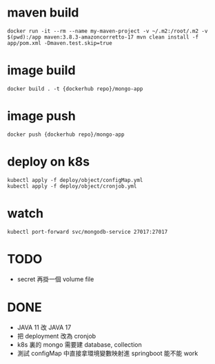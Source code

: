 # maven build

```
docker run -it --rm --name my-maven-project -v ~/.m2:/root/.m2 -v $(pwd):/app maven:3.8.3-amazoncorretto-17 mvn clean install -f app/pom.xml -Dmaven.test.skip=true
```
# image build

```
docker build . -t {dockerhub repo}/mongo-app
```

# image push

```
docker push {dockerhub repo}/mongo-app
```

# deploy on k8s

```
kubectl apply -f deploy/object/configMap.yml
kubectl apply -f deploy/object/cronjob.yml
```

# watch

```
kubectl port-forward svc/mongodb-service 27017:27017
```

# TODO
- secret 再掛一個 volume file

# DONE
- JAVA 11 改 JAVA 17
- 把 deployment 改為 cronjob
- k8s 裏的 mongo 需要建 database, collection 
- 測試 configMap 中直接拿環境變數映射進 springboot 能不能 work

